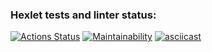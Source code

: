 ### Hexlet tests and linter status:
[![Actions Status](https://github.com/artem6367/php-project-45/actions/workflows/hexlet-check.yml/badge.svg)](https://github.com/artem6367/php-project-45/actions)
[![Maintainability](https://api.codeclimate.com/v1/badges/bcda5022ec99c30e2eb6/maintainability)](https://codeclimate.com/github/artem6367/php-project-45/maintainability)
[![asciicast](https://asciinema.org/a/629820.svg)](https://asciinema.org/a/629820)
